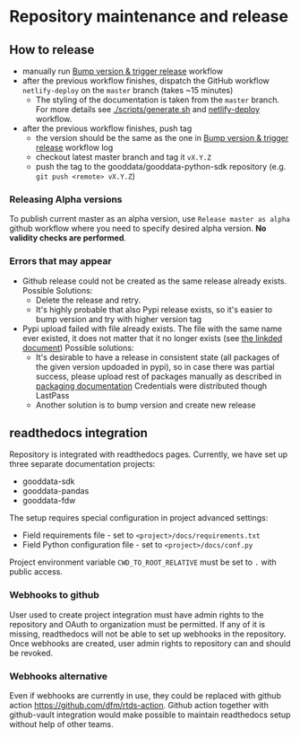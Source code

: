 # Repository maintenance and release

## How to release
* manually run [Bump version & trigger release](.github/workflows/bump-version.yaml) workflow
* after the previous workflow finishes, dispatch the GitHub workflow `netlify-deploy` on the `master` branch (takes ~15 minutes)
  * The styling of the documentation is taken from the `master` branch. For more details see [./scripts/generate.sh](scripts/generate.sh) and [netlify-deploy](.github/workflows/netlify-deploy.yaml) workflow.
* after the previous workflow finishes, push tag
  * the version should be the same as the one in [Bump version & trigger release](.github/workflows/bump-version.yaml) workflow log
  * checkout latest master branch and tag it `vX.Y.Z`
  * push the tag to the gooddata/gooddata-python-sdk repository (e.g. `git push <remote> vX.Y.Z`)


### Releasing Alpha versions
To publish current master as an alpha version, use `Release master as alpha` github workflow where you need to specify
desired alpha version. **No validity checks are performed**.

### Errors that may appear

* Github release could not be created as the same release already exists.
  Possible Solutions:
   - Delete the release and retry.
   - It's highly probable that also Pypi release exists, so it's easier to bump version and try with higher version tag
* Pypi upload failed with file already exists.
  The file with the same name ever existed, it does not matter that it no longer exists
  (see [the linkded document](https://test.pypi.org/help/#file-name-reuse))
  Possible solutions:
  - It's desirable to have a release in consistent state (all packages of the given version updoaded in pypi),
    so in case there was partial success, please upload rest of packages manually as described in
    [packaging documentation](https://packaging.python.org/en/latest/tutorials/packaging-projects/#uploading-the-distribution-archives)
    Credentials were distributed though LastPass
  - Another solution is to bump version and create new release

## readthedocs integration
Repository is integrated with readthedocs pages. Currently, we have set up three separate documentation projects:
- gooddata-sdk
- gooddata-pandas
- gooddata-fdw

The setup requires special configuration in project advanced settings:
- Field requirements file - set to `<project>/docs/requirements.txt`
- Field Python configuration file - set to `<project>/docs/conf.py`

Project environment variable `CWD_TO_ROOT_RELATIVE` must be set to `.` with public access.

### Webhooks to github
User used to create project integration must have admin rights to the repository and OAuth to organization must be
permitted. If any of it is missing, readthedocs will not be able to set up webhooks in the repository. Once webhooks
are created, user admin rights to repository can and should be revoked.

### Webhooks alternative
Even if webhooks are currently in use, they could be replaced with github action https://github.com/dfm/rtds-action.
Github action together with github-vault integration would make possible to maintain readthedocs setup without help of
other teams.
